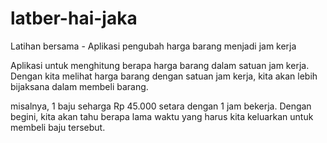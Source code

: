 # latber-hai-jaka
Latihan bersama - Aplikasi pengubah harga barang menjadi jam kerja

Aplikasi untuk menghitung berapa harga barang dalam satuan jam kerja. Dengan kita melihat harga barang dengan satuan jam kerja, kita akan lebih bijaksana dalam membeli barang. 

misalnya, 1 baju seharga Rp 45.000 setara dengan 1 jam bekerja. Dengan begini, kita akan tahu berapa lama waktu yang harus kita keluarkan untuk membeli baju tersebut.
